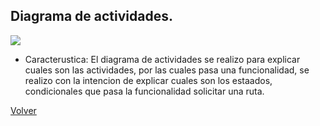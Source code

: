 ## Diagrama de actividades.

![](https://github.com/federico1605/Software2/blob/main/Imagenes/Dise%C3%B1o%20detallado/Diagrama-de-actividades.png)

- Caracterustica: El diagrama de actividades se realizo para explicar cuales son las actividades, por las cuales pasa una funcionalidad, se realizo con la intencion de explicar cuales son los estaados, condicionales que pasa la funcionalidad solicitar una ruta.

[Volver](https://github.com/federico1605/Software2/blob/main/Carpooling-agenda.md)
